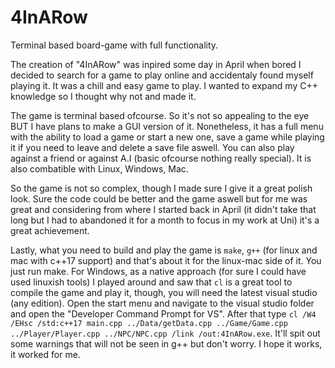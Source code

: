 # 4InARow
Terminal based board-game with full functionality.

The creation of "4InARow" was inpired some day in April when bored I decided to search for a game to play online and accidentaly found myself playing it. It was a chill and easy game to play. I wanted to expand my C++ knowledge so I thought why not and made it.

The game is terminal based ofcourse. So it's not so appealing to the eye BUT I have plans to make a GUI version of it. Nonetheless, it has a full menu with the ability to load a game or start a new one, save a game while playing it if you need to leave and delete a save file aswell. You can also play against a friend or against A.I (basic ofcourse nothing really special). It is also combatible with Linux, Windows, Mac.

So the game is not so complex, though I made sure I give it a great polish look. Sure the code could be better and the game aswell but for me was great and considering from where I started back in April (it didn't take that long but I had to abandoned it for a month to focus in my work at Uni) it's a great achievement.

Lastly, what you need to build and play the game is `make`, `g++` (for linux and mac with c++17 support) and that's about it for the linux-mac side of it. You just run make. For Windows, as a native approach (for sure I could have used linuxish tools) I played around and saw that `cl` is a great tool to compile the game and play it, though, you will need the latest visual studio (any edition). Open the start menu and navigate to the visual studio folder and open the "Developer Command Prompt for VS". After that type `cl /W4 /EHsc /std:c++17 main.cpp ../Data/getData.cpp ../Game/Game.cpp ../Player/Player.cpp ../NPC/NPC.cpp /link /out:4InARow.exe`. It'll spit out some warnings that will not be seen in g++ but don't worry. I hope it works, it worked for me.
